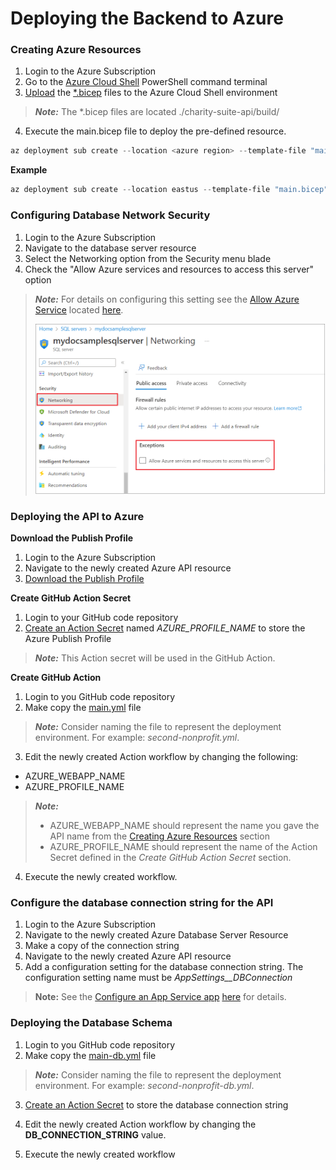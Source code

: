 # Deploying the Backend to Azure

### Creating Azure Resources

1. Login to the Azure Subscription 
2. Go to the [Azure Cloud Shell](https://learn.microsoft.com/en-us/azure/cloud-shell/new-ui-shell-window) PowerShell command terminal
3. [Upload](https://learn.microsoft.com/en-us/azure/cloud-shell/new-ui-shell-window) the [*.bicep](/build) files to the Azure Cloud Shell environment

> ***Note:***
> The *.bicep files are located ./charity-suite-api/build/

4. Execute the main.bicep file to deploy the pre-defined resource.

```powershell
az deployment sub create --location <azure region> --template-file "main.bicep" --parameters resourceGroupName=<RESOURCE NAME> resourceGroupLocation=<azure region> dbServerName=<name of db server> dbName=<name of database> serverFarmName=<name of app service> apiName=<API name> adminDbLogin='<admin database user name>' adminDbPassword='<admin db password>' 
```

**Example**
```powershell
az deployment sub create --location eastus --template-file "main.bicep" --parameters resourceGroupName=DEV resourceGroupLocation=eastus dbServerName=d-gwb-db dbName=d-gwb-conference-db serverFarmName=ASP-dev-bfea apiName=d-gwb-conference-api adminDbLogin='dbadminuser' adminDbPassword='xxxxxxxxxxxxx' 
```

### Configuring Database Network Security
1. Login to the Azure Subscription
2. Navigate to the database server resource
3. Select the Networking option from the Security menu blade
4. Check the "Allow Azure services and resources to access this server" option

> ***Note:***
> For details on configuring this setting see the [Allow Azure Service](https://learn.microsoft.com/en-us/azure/azure-sql/database/network-access-controls-overview?view=azuresql#allow-azure-services) located [here](https://learn.microsoft.com/en-us/azure/azure-sql/database/network-access-controls-overview?view=azuresql#allow-azure-services).
>
> ![Alt text](https://github.com/microsoft/NTA/blob/main/Event%20Application/image.png)

### Deploying the API to Azure

**Download the Publish Profile**
1. Login to the Azure Subscription
2. Navigate to the newly created Azure API resource
3. [Download the Publish Profile](https://learn.microsoft.com/en-us/visualstudio/azure/how-to-get-publish-profile-from-azure-app-service?view=vs-2022)

**Create GitHub Action Secret**
1. Login to your GitHub code repository
2. [Create an Action Secret](https://docs.github.com/en/actions/security-guides/using-secrets-in-github-actions) named *AZURE_PROFILE_NAME* to store the Azure Publish Profile

> ***Note:***
> This Action secret will be used in the GitHub Action.

**Create GitHub Action**
1. Login to you GitHub code repository
2. Make copy the [main.yml](/.github/workflows/main.yml) file

> ***Note:*** Consider naming the file to represent the deployment environment. For example: *second-nonprofit.yml*.

3. Edit the newly created Action workflow by changing the following:
- AZURE_WEBAPP_NAME
- AZURE_PROFILE_NAME

> ***Note:*** 
>
> - AZURE_WEBAPP_NAME should represent the name you gave the API name from the [Creating Azure Resources](#creating-azure-resources) section
> - AZURE_PROFILE_NAME should represent the name of the Action Secret defined in the *Create GitHub Action Secret* section.

4. Execute the newly created workflow.

### Configure the database connection string for the API
1. Login to the Azure Subscription
2. Navigate to the newly created Azure Database Server Resource
3. Make a copy of the connection string
2. Navigate to the newly created Azure API resource
3. Add a configuration setting for the database connection string. The configuration setting name must be *AppSettings__DBConnection*

>**Note:** See the [Configure an App Service app](https://learn.microsoft.com/en-us/azure/app-service/configure-common?tabs=portal) [here](https://learn.microsoft.com/en-us/azure/app-service/configure-common?tabs=portal) for details.

### Deploying the Database Schema
1. Login to you GitHub code repository
2. Make copy the [main-db.yml](/.github/workflows/main-db.yml) file

> ***Note:*** Consider naming the file to represent the deployment environment. For example: *second-nonprofit-db.yml*.

3. [Create an Action Secret](https://docs.github.com/en/actions/security-guides/using-secrets-in-github-actions) to store the database connection string

4. Edit the newly created Action workflow by changing the **DB_CONNECTION_STRING** value.
5. Execute the newly created workflow
